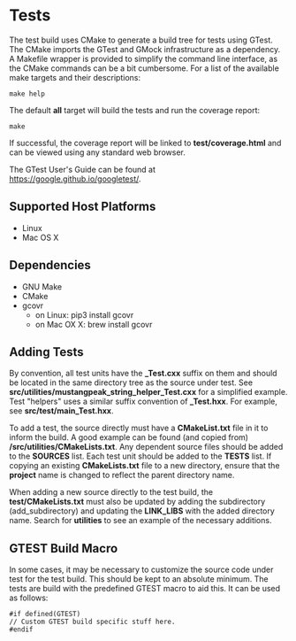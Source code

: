 # Tests
The test build uses CMake to generate a build tree for tests using GTest. The CMake imports the GTest and GMock infrastructure as a dependency. A Makefile wrapper is provided to simplify the command line interface, as the CMake commands can be a bit cumbersome. For a list of the available make targets and their descriptions:

`make help`

The default **all** target will build the tests and run the coverage report:

`make`

If successful, the coverage report will be linked to **test/coverage.html** and can be viewed using any standard web browser.

The GTest User's Guide can be found at https://google.github.io/googletest/.

## Supported Host Platforms
- Linux
- Mac OS X

## Dependencies
- GNU Make
- CMake
- gcovr
    - on Linux: pip3 install gcovr
    - on Mac OX X: brew install gcovr

## Adding Tests
By convention, all test units have the **_Test.cxx** suffix on them and should be located in the same directory tree as the source under test. See **src/utilities/mustangpeak_string_helper_Test.cxx** for a simplified example. Test "helpers" uses a similar suffix convention of **_Test.hxx**. For example, see **src/test/main_Test.hxx**.

To add a test, the source directly must have a **CMakeList.txt** file in it to inform the build. A good example can be found (and copied from) **/src/utilities/CMakeLists.txt**. Any dependent source files should be added to the **SOURCES** list. Each test unit should be added to the **TESTS** list. If copying an existing **CMakeLists.txt** file to a new directory, ensure that the **project** name is changed to reflect the parent directory name.

When adding a new source directly to the test build, the **test/CMakeLists.txt** must also be updated by adding the subdirectory (add_subdirectory) and updating the **LINK_LIBS** with the added directory name. Search for **utilities** to see an example of the necessary additions.

## GTEST Build Macro
In some cases, it may be necessary to customize the source code under test for the test build. This should be kept to an absolute minimum. The tests are build with the predefined GTEST macro to aid this. It can be used as follows:

```
#if defined(GTEST)
// Custom GTEST build specific stuff here.
#endif
```